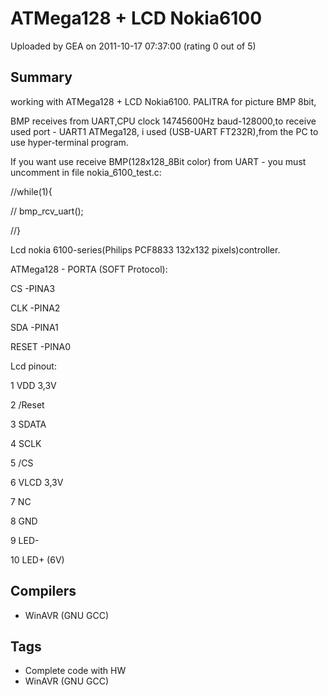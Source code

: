 # ATMega128 + LCD Nokia6100

Uploaded by GEA on 2011-10-17 07:37:00 (rating 0 out of 5)

## Summary

working with ATMega128 + LCD Nokia6100. PALITRA for picture BMP 8bit,  

BMP receives from UART,CPU clock 14745600Hz baud-128000,to receive used port - UART1 ATMega128, i used (USB-UART FT232R),from the PC to use hyper-terminal program.


If you want use receive BMP(128x128\_8Bit color) from UART - you must uncomment in file nokia\_6100\_test.c:


//while(1){  

// bmp\_rcv\_uart();  

//}


Lcd nokia 6100-series(Philips PCF8833 132x132 pixels)controller.  

ATMega128 - PORTA (SOFT Protocol):  

CS -PINA3  

CLK -PINA2  

SDA -PINA1  

RESET -PINA0


Lcd pinout:  

1 VDD 3,3V  

2 /Reset  

3 SDATA  

4 SCLK  

5 /CS  

6 VLCD 3,3V  

7 NC  

8 GND  

9 LED-  

10 LED+ (6V)

## Compilers

- WinAVR (GNU GCC)

## Tags

- Complete code with HW
- WinAVR (GNU GCC)
